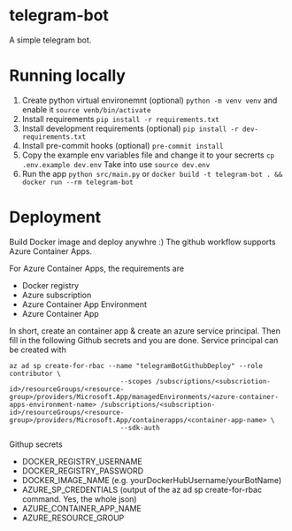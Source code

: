 # telegram-bot

A simple telegram bot.

# Running locally

1. Create python virtual environemnt (optional) `python -m venv venv` and enable it `source venb/bin/activate`
2. Install requirements `pip install -r requirements.txt`
3. Install development requirements (optional) `pip install -r dev-requirements.txt`
4. Install pre-commit hooks (optional) `pre-commit install`
5. Copy the example env variables file and change it to your secrerts `cp .env.example dev.env` Take into use `source dev.env`
6. Run the app `python src/main.py` or `docker build -t telegram-bot . && docker run --rm telegram-bot`

# Deployment

Build Docker image and deploy anywhre :) The github workflow supports Azure Container Apps.

For Azure Container Apps, the requirements are
- Docker registry
- Azure subscription
- Azure Container App Environment
- Azure Container App

In short, create an container app & create an azure service principal. Then fill in the following Github secrets and you are done. Service principal can be created with

```
az ad sp create-for-rbac --name "telegramBotGithubDeploy" --role contributor \
                            --scopes /subscriptions/<subscriotion-id>/resourceGroups/<resource-group>/providers/Microsoft.App/managedEnvironments/<azure-container-apps-environment-name> /subscriptions/<subscription-id>/resourceGroups/<resource-group>/providers/Microsoft.App/containerapps/<container-app-name> \
                            --sdk-auth
```
Githup secrets
* DOCKER_REGISTRY_USERNAME
* DOCKER_REGISTRY_PASSWORD
* DOCKER_IMAGE_NAME (e.g. yourDockerHubUsername/yourBotName)
* AZURE_SP_CREDENTIALS (output of the az ad sp create-for-rbac command. Yes, the whole json)
* AZURE_CONTAINER_APP_NAME
* AZURE_RESOURCE_GROUP
